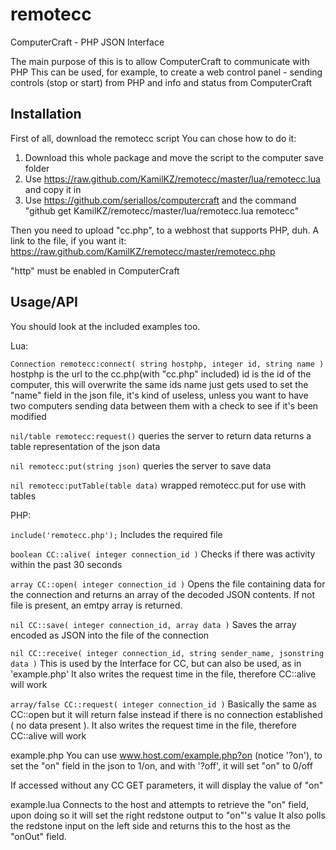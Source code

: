 remotecc
========

ComputerCraft - PHP JSON Interface

The main purpose of this is to allow ComputerCraft to communicate with PHP
This can be used, for example, to create a web control panel - sending controls (stop or start) from PHP and info and status from ComputerCraft


Installation
------------
First of all, download the remotecc script
You can chose how to do it:
1. Download this whole package and move the script to the computer save folder
2. Use https://raw.github.com/KamilKZ/remotecc/master/lua/remotecc.lua and copy it in
3. Use https://github.com/seriallos/computercraft and the command "github get KamilKZ/remotecc/master/lua/remotecc.lua remotecc"

Then you need to upload "cc.php", to a webhost that supports PHP, duh.
A link to the file, if you want it: https://raw.github.com/KamilKZ/remotecc/master/remotecc.php

"http" must be enabled in ComputerCraft

Usage/API
---------

You should look at the included examples too.

Lua:

`Connection remotecc:connect( string hostphp, integer id, string name ) `
hostphp is the url to the cc.php(with "cc.php" included)
id is the id of the computer, this will overwrite the same ids
name just gets used to set the "name" field in the json file, it's kind of useless, unless you want to have two computers sending data between them with a check to see if it's been modified
	
`nil/table remotecc:request()`
queries the server to return data
returns a table representation of the json data
	
`nil remotecc:put(string json)`
queries the server to save data
	
`nil remotecc:putTable(table data)`
wrapped remotecc.put for use with tables
		
PHP:

`include('remotecc.php');`
Includes the required file
	
`boolean CC::alive( integer connection_id )`
Checks if there was activity within the past 30 seconds
	
`array CC::open( integer connection_id )`
Opens the file containing data for the connection and returns an array of the decoded JSON contents.
If not file is present, an emtpy array is returned.
	
`nil CC::save( integer connection_id, array data )`
Saves the array encoded as JSON into the file of the connection
	
`nil CC::receive( integer connection_id, string sender_name, jsonstring data )`
This is used by the Interface for CC, but can also be used, as in 'example.php'
It also writes the request time in the file, therefore CC::alive will work
	
`array/false CC::request( integer connection_id )`
Basically the same as CC::open but it will return false instead if there is no connection established ( no data present ).
It also writes the request time in the file, therefore CC::alive will work
		
example.php
You can use www.host.com/example.php?on (notice '?on'), to set the "on" field in the json to 1/on, and with '?off', it will set "on" to 0/off

If accessed without any CC GET parameters, it will display the value of "on"
	
example.lua
Connects to the host and attempts to retrieve the "on" field, upon doing so it will set the right redstone output to "on"'s value
It also polls the redstone input on the left side and returns this to the host as the "onOut" field.
